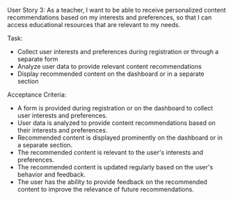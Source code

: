 User Story 3:
As a teacher, I want to be able to receive personalized content recommendations based on my interests and preferences, so that I can access educational resources that are relevant to my needs.

Task:
* Collect user interests and preferences during registration or through a separate form
* Analyze user data to provide relevant content recommendations
* Display recommended content on the dashboard or in a separate section

Acceptance Criteria:
* A form is provided during registration or on the dashboard to collect user interests and preferences.
* User data is analyzed to provide content recommendations based on their interests and preferences.
* Recommended content is displayed prominently on the dashboard or in a separate section.
* The recommended content is relevant to the user's interests and preferences.
* The recommended content is updated regularly based on the user's behavior and feedback.
* The user has the ability to provide feedback on the recommended content to improve the relevance of future recommendations.

